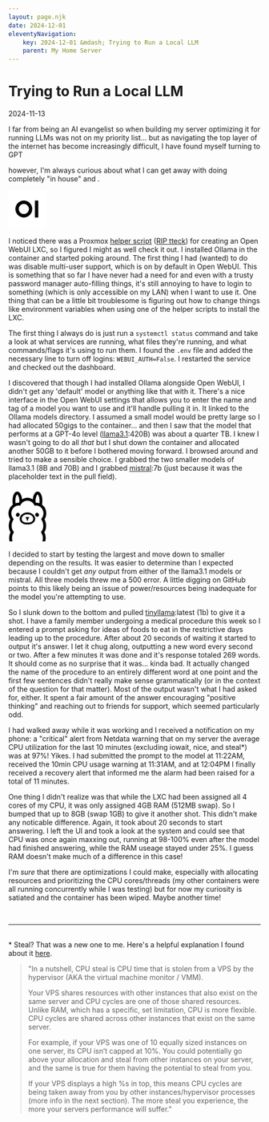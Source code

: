 ```yaml
---
layout: page.njk
date: 2024-12-01
eleventyNavigation:
    key: 2024-12-01 &mdash; Trying to Run a Local LLM
    parent: My Home Server
---
```


# Trying to Run a Local LLM
<div class="post-date">2024-11-13</div>

I far from being an AI evangelist so when building my server optimizing it for running LLMs was not on my priority list... but as navigating the top layer of the internet has become increasingly difficult, I have found myself turning to GPT

however, I'm always curious about what I can get away with doing completely "in house" and .

<img src="/imgs/openweb-ui.png" width="15%" class="float">

I noticed there was a Proxmox <a href="https://community-scripts.github.io/ProxmoxVE/scripts?id=openwebui">helper script</a> (<a href="https://github.com/community-scripts/ProxmoxVE/discussions/237">RIP tteck</a>) for creating an Open WebUI LXC, so I figured I might as well check it out. I installed Ollama in the container and started poking around. The first thing I had (wanted) to do was disable multi-user support, which is on by default in Open WebUI. This is something that so far I have never had a need for and even with a trusty password manager auto-filling things, it's still annoying to have to login to something (which is only accessible on my LAN) when I want to use it. One thing that can be a little bit troublesome is figuring out how to change things like environment variables when using one of the helper scripts to install the LXC.

The first thing I always do is just run a `systemctl status` command and take a look at what services are running, what files they're running, and what commands/flags it's using to run them. I found the `.env` file and added the necessary line to turn off logins: `WEBUI_AUTH=False`. I restarted the service and checked out the dashboard.

I discovered that though I had installed Ollama alongside Open WebUI, I didn't get any 'default' model or anything like that with it. There's a nice interface in the Open WebUI settings that allows you to enter the name and tag of a model you want to use and it'll handle pulling it in. It linked to the Ollama models directory. I assumed a small model would be pretty large so I had allocated 50gigs to the container... and then I saw that the model that performs at a GPT-4o level (<a href="https://ollama.com/library/llama3.1">llama3.1</a>:420B) was about a quarter TB. I knew I wasn't going to do all <i>that</i> but I shut down the container and allocated another 50GB to it before I bothered moving forward. I browsed around and tried to make a sensible choice. I grabbed the two smaller models of llama3.1 (8B and 70B) and I grabbed <a href="https://ollama.com/library/mistral">mistral</a>:7b (just because it was the placeholder text in the pull field).

<img src="/imgs/ollama.png" width="15%" class="float-right">

I decided to start by testing the largest and move down to smaller depending on the results. It was easier to determine than I expected because I couldn't get <i>any</i> output from either of the llama3.1 models or mistral. All three models threw me a 500 error. A little digging on GitHub points to this likely being an issue of power/resources being inadequate for the model you're attempting to use.

So I slunk down to the bottom and pulled <a href="https://ollama.com/saikatkumardey/tinyllama">tinyllama</a>:latest (1b) to give it a shot. I have a family member undergoing a medical procedure this week so I entered a prompt asking for ideas of foods to eat in the restrictive days leading up to the procedure. After about 20 seconds of waiting it started to output it's answer. I let it chug along, outputting a new word every second or two. After a few minutes it was done and it's response totaled 269 words. It should come as no surprise that it was... kinda bad. It actually changed the name of the procedure to an entirely different word at one point and the first few sentences didn't really make sense grammatically (or in the context of the question for that matter). Most of the output wasn't what I had asked for, either. It spent a fair amount of the answer encouraging "positive thinking" and reaching out to friends for support, which seemed particularly odd.

I had walked away while it was working and I received a notification on my phone: a "critical" alert from Netdata warning that on my server the average CPU utilization for the last 10 minutes (excluding iowait, nice, and steal*) was at 97%! Yikes. I had submitted the prompt to the model at 11:22AM, received the 10min CPU usage warning at 11:31AM, and at 12:04PM I finally received a recovery alert that informed me the alarm had been raised for a total of 11 minutes.

One thing I didn't realize was that while the LXC had been assigned all 4 cores of my CPU, it was only assigned 4GB RAM (512MB swap). So I bumped that up to 8GB (swap 1GB) to give it another shot. This didn't make any noticable difference. Again, it took about 20 seconds to start answering. I left the UI and took a look at the system and could see that CPU was once again maxxing out, running at 98-100% even after the model had finished answering, while the RAM useage stayed under 25%. I guess RAM doesn't make much of a difference in this case!

I'm <i>sure</i> that there are optimizations I could make, especially with allocating resources and prioritizing the CPU cores/threads (my other containers were all running concurrently while I was testing) but for now my curiosity is satiated and the container has been wiped. Maybe another time!

<br>

---
<br>
* Steal? That was a new one to me. Here's a helpful explanation I found about it <a href="https://gridpane.com/kb/an-introduction-to-cpu-steal-i-o-wait-and-the-top-command/#cpu-steal">here</a>.
<blockquote>
"In a nutshell, CPU steal is CPU time that is stolen from a VPS by the hypervisor (AKA the virtual machine monitor / VMM).

Your VPS shares resources with other instances that also exist on the same server and CPU cycles are one of those shared resources. Unlike RAM, which has a specific, set limitation, CPU is more flexible. CPU cycles are shared across other instances that exist on the same server.

For example, if your VPS was one of 10 equally sized instances on one server, its CPU isn’t capped at 10%. You could potentially go above your allocation and steal from other instances on your server, and the same is true for them having the potential to steal from you.

If your VPS displays a high %s in top, this means CPU cycles are being taken away from you by other instances/hypervisor processes (more info in the next section). The more steal you experience, the more your servers performance will suffer."
</blockquote>

